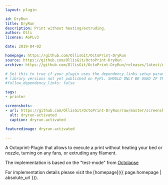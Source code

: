 ```yaml
---
layout: plugin

id: DryRun
title: DryRun
description: Print without heating/extruding.
author: Olli
license: AGPLv3

date: 2019-04-02

homepage: https://github.com/OllisGit/OctoPrint-DryRun
source: https://github.com/OllisGit/OctoPrint-DryRun
archive: https://github.com/OllisGit/OctoPrint-DryRun/releases/latest/download/master.zip

# Set this to true if your plugin uses the dependency_links setup parameter to include
# library versions not yet published on PyPi. SHOULD ONLY BE USED IF THERE IS NO OTHER OPTION!
#follow_dependency_links: false

tags:
- printer

screenshots:
- url: https://github.com/OllisGit/OctoPrint-DryRun/raw/master/screenshots/StateAndNavBar.jpg
  alt: dryrun-activated
  caption: dryrun-activated
  
featuredimage: dryrun-activated

---
```


A Octoprint-Plugin that allows to execute a print without heating your bed or nozzle, turning on any fans, or extruding any filament.

The implementation is based on the "test-mode" from [Octolapse](https://github.com/FormerLurker/Octolapse/)

For implementation details please visit the [homepage]({{ page.homepage | absolute_url }}).
